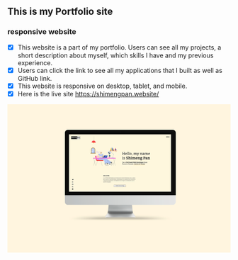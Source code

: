 ## This is my Portfolio site 
### responsive website
- [X] This website is a part of my portfolio. Users can see all my projects, a short description about myself, which skills I have and my previous experience.
- [X] Users can click the link to see all my applications that I built as well as GitHub link.
- [X] This website is responsive on desktop, tablet, and mobile.
- [X] Here is the live site https://shimengpan.website/
 <img src="images/v0.jpg" />
